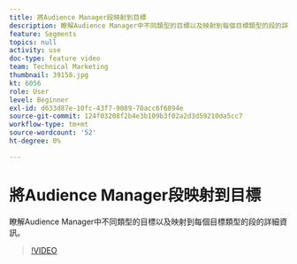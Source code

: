 ```yaml
---
title: 將Audience Manager段映射到目標
description: 瞭解Audience Manager中不同類型的目標以及映射到每個目標類型的段的詳細資訊。
feature: Segments
topics: null
activity: use
doc-type: feature video
team: Technical Marketing
thumbnail: 39158.jpg
kt: 6056
role: User
level: Beginner
exl-id: d633d87e-10fc-43f7-9089-70acc6f6894e
source-git-commit: 124f03208f2b4e3b109b3f02a2d3d59210da5cc7
workflow-type: tm+mt
source-wordcount: '52'
ht-degree: 0%

---
```


# 將Audience Manager段映射到目標

瞭解Audience Manager中不同類型的目標以及映射到每個目標類型的段的詳細資訊。

>[!VIDEO](https://video.tv.adobe.com/v/39158/?quality=12&learn=on)
